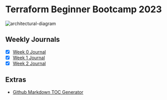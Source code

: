 # Terraform Beginner Bootcamp 2023

![architectural-diagram](https://github.com/ganeshpondy/terraform-beginner-bootcamp-2023/assets/18094905/aaa754a1-78da-4f3a-9d8b-7fa22d396284)


## Weekly Journals
- [x] [Week 0 Journal](journal/week0.md)
- [x] [Week 1 Journal](journal/week1.md)
- [x] [Week 2 Journal](journal/week2.md)

## Extras
- [Github Markdown TOC Generator](https://ecotrust-canada.github.io/markdown-toc/)
